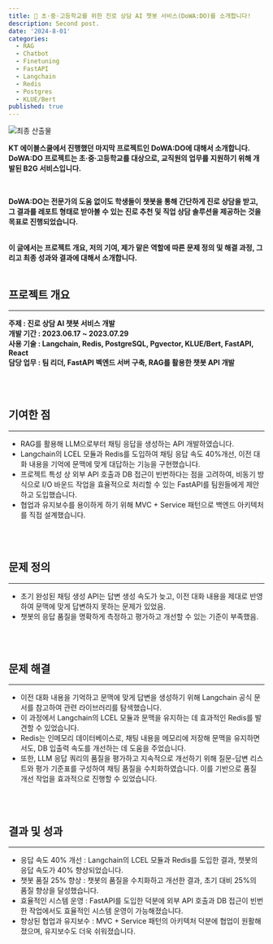 ```yaml
---
title: 🧤 초·중·고등학교를 위한 진로 상담 AI 챗봇 서비스(DoWA:DO)를 소개합니다!
description: Second post.
date: '2024-8-01'
categories:
  - RAG
  - Chatbot
  - Finetuning
  - FastAPI
  - Langchain
  - Redis
  - Postgres
  - KLUE/Bert
published: true
---
```


![최종 산출물](https://pub-3a25cadc597e4ebbb8166e0e8f8a385f.r2.dev/dowado_.png)
<br>

**KT 에이블스쿨에서 진행했던 마지막 프로젝트인 DoWA:DO에 대해서 소개합니다.** <br>
**DoWA:DO 프로젝트는 초·중·고등학교를 대상으로, 교직원의 업무를 지원하기 위해 개발된 B2G 서비스입니다.**

<br>

**DoWA:DO는 전문가의 도움 없이도 학생들이 챗봇을 통해 간단하게 진로 상담을 받고, 그 결과를 레포트 형태로 받아볼 수 있는 진로 추천 및 직업 상담 솔루션을 제공하는 것을 목표로 진행되었습니다.**<br><br>

**이 글에서는 프로젝트 개요, 저의 기여, 제가 맡은 역할에 따른 문제 정의 및 해결 과정, 그리고 최종 성과와 결과에 대해서 소개합니다.**
<br><br>

## 프로젝트 개요
---

**주제 :  진로 상담 AI 챗봇 서비스 개발** <br>
**개발 기간 : 2023.06.17 ~ 2023.07.29** <br>
**사용 기술 : Langchain, Redis, PostgreSQL, Pgvector, KLUE/Bert, FastAPI, React** <br>
**담당 업무 : 팀 리더, FastAPI 벡엔드 서버 구축, RAG를 활용한 챗봇 API 개발** <br>

<br><br>

## 기여한 점
---
- RAG를 활용해 LLM으로부터 채팅 응답을 생성하는 API 개발하였습니다.
- Langchain의 LCEL 모듈과 Redis를 도입하여 채팅 응답 속도 40%개선, 이전 대화 내용을 기억에 문맥에 맞게 대답하는 기능을 구현했습니다.
- 프로젝트 특성 상 외부 API 호출과 DB 접근이 빈번하다는 점을 고려하여, 비동기 방식으로 I/O 바운드 작업을 효율적으로 처리할 수 있는 FastAPI를 팀원들에게 제안하고 도입했습니다.
- 협업과 유지보수를 용이하게 하기 위해 MVC + Service 패턴으로 백엔드 아키텍처를 직접 설계했습니다. 

<br><br>

## 문제 정의

---

- 초기 완성된 채팅 생성 API는 답변 생성 속도가 늦고, 이전 대화 내용을 제대로 반영하여 문맥에 맞게 답변하지 못하는 문제가 있었음.
- 챗봇의 응답 품질을 명확하게 측정하고 평가하고 개선할 수 있는 기준이 부족했음.

<br><br>

## 문제 해결

---

- 이전 대화 내용을 기억하고 문맥에 맞게 답변을 생성하기 위해 Langchain 공식 문서를 참고하여 관련 라이브러리를 탐색했습니다.
- 이 과정에서 Langchain의 LCEL 모듈과 문맥을 유지하는 데 효과적인 Redis를 발견할 수 있었습니다.
- Redis는 인메모리 데이터베이스로, 채팅 내용을 메모리에 저장해 문맥을 유지하면서도, DB 입출력 속도를 개선하는 데 도움을 주었습니다.
- 또한, LLM 응답 쿼리의 품질을 평가하고 지속적으로 개선하기 위해 질문-답변 리스트와 평가 기준표를 구성하여 채팅 품질을 수치화하였습니다. 이를 기반으로 품질 개선 작업을 효과적으로 진행할 수 있었습니다.


<br><br>


## 결과 및 성과
---

- 응답 속도 40% 개선 : Langchain의 LCEL 모듈과 Redis를 도입한 결과, 챗봇의 응답 속도가 40% 향상되었습니다.
- 챗봇 품질 25% 향상 : 챗봇의 품질을 수치화하고 개선한 결과, 초기 대비 25%의 품질 향상을 달성했습니다.
- 효율적인 시스템 운영 : FastAPI를 도입한 덕분에 외부 API 호출과 DB 접근이 빈번한 작업에서도 효율적인 시스템 운영이 가능해졌습니다.
- 향상된 협업과 유지보수 : MVC + Service 패턴의 아키텍처 덕분에 협업이 원활해졌으며, 유지보수도 더욱 쉬워졌습니다.
